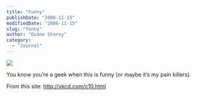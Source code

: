 ```yaml
---
title: "Funny"
publishDate: "2006-11-15"
modifiedDate: "2006-11-15"
slug: "funny"
author: "Duane Storey"
category:
  - "Journal"
---
```


![](http://imgs.xkcd.com/comics/pi.jpg)

You know you’re a geek when this is funny (or maybe it’s my pain killers).

From this site: <http://xkcd.com/c10.html>